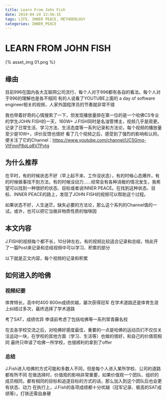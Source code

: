 ```yaml
---
title: Learn From John Fish
date: 2019-04-24 13:56:15
tags: LIFE, INNER PEACE, METHODOLOGY
categories: INNER_PEACE
---
```


# LEARN FROM JOHN FISH

{% asset_img 01.png %}

## 缘由

目前996在国内各大互联网公司流行，每个人对于996都有各自的看法。每个人对于996的理解也是各不相同
有的人说看了YOUTUBE上面的 a day of software engineer相关的视频，人家外国程序员的节奏就非常不错

我也带着好奇的心情搜索了一下，但发现播放量排在第一位的是一个哈佛CS专业的学生JOHN FISH的一天，160W+ 
J.FISH同时是名油管博主，视频几乎是周更。记录了日常生活、学习方法、生活态度等一系列记录和方法论，每个视频的播放量至少是10W+，评价反馈也很好
看了几个视频之后，感受到了强烈的影响和认同，便关注了它的Channel：https://www.youtube.com/channel/UC5Gmg-VtFmnP8qLq8V7Pvtg

## 为什么推荐

在平时，有的时候状态不好（早上起不来、工作没状态），有的时候心态爆炸，有的时候做事找不到方法，有的时候没动力……经常会有各种消极的情况发生，我希望可以找到一种很好的状态、目标或者说INNER PEACE。在找到这种状态、目标、INNER PEACE的路上，发现了JOHN FISH的视频可以帮助这个过程。

如果状态不好，人生迷茫，缺失必要的方法论，那么这个系列的Channel值的一试。或许，也可以把它当做非物质性质的咖啡因

## 本文内容

J.FISH的视频每个都不长，10分钟左右，有的视频比较适合记录和总结，特此开了一篇Post来记录和总结视频中可以学习、积累的部分

以下就是正文内容，每个视频的记录和积累

<!-- more -->

## 如何进入的哈佛

### 视频纪要

体育特长，高中时400 800m成绩优越，屡次获得冠军
在学术道路还是体育生涯上纠结过多次，最终选择了学术道路

考了SAT，成绩优异
申请前考虑了包括哈佛等一系列常青藤名校

在去各学校交流之后，对哈佛好感度最佳，重要的一点是哈佛的运动员们不仅仅关注运动一块，在学校的其他方面（学习、生活等）也做的很好，和自己的价值观相同
最终只申请了哈佛一所学校，也很顺利的拿到了offer

### 总结

J.Fish进入哈佛的方式可能和多数人不同，但是每个人进入某所学校、公司的道路都有所不同
在做选择时，价值观的影响非常重要，如果价值观一个团队、组织的成员相同，都有相同的目标和追逐目标的方式的话，那么加入到这个团队后也会更有状态、动力
在执行上，J.Fish的各项成绩都十分优越（冠军记录、极高的SAT成绩等）。打铁还需自身硬
